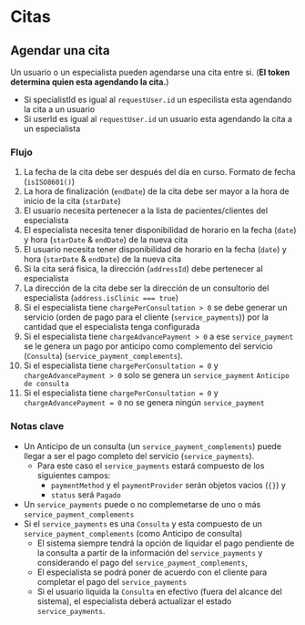 # Citas

## Agendar una cita

Un usuario o un especialista pueden agendarse una cita entre si. (**El token determina quien esta agendando la cita.**)

- Si specialistId es igual al `requestUser.id` un especilista esta agendando la cita a un usuario
- Si userId es igual al `requestUser.id` un usuario esta agendando la cita a un especialista

### Flujo

1. La fecha de la cita debe ser después del día en curso. Formato de fecha (`isISO8601()`)
2. La hora de finalización (`endDate`) de la cita debe ser mayor a la hora de inicio de la cita (`starDate`)
3. El usuario necesita pertenecer a la lista de pacientes/clientes del especialista
4. El especialista necesita tener disponibilidad de horario en la fecha (`date`) y hora (`starDate` & `endDate`) de la nueva cita
5. El usuario necesita tener disponibilidad de horario en la fecha (`date`) y hora (`starDate` & `endDate`) de la nueva cita
6. Si la cita será fisica, la dirección (`addressId`) debe pertenecer al especialista
7. La dirección de la cita debe ser la dirección de un consultorio del especialista (`address.isClinic === true`)
8. Si el especialista tiene `chargePerConsultation > 0` se debe generar un servicio (orden de pago para el cliente (`service_payments`)) por la cantidad que el especialista tenga configurada
9. Si el especialista tiene `chargeAdvancePayment > 0` a ese `service_payment` se le genera un pago por anticipo como complemento del servicio (`Consulta`) (`service_payment_complements`).
10. Si el especialista tiene `chargePerConsultation = 0` y `chargeAdvancePayment > 0` solo se genera un `service_payment` `Anticipo de consulta`
11. Si el especialista tiene `chargePerConsultation = 0` y `chargeAdvancePayment = 0` no se genera ningún `service_payment`

### Notas clave

- Un Anticipo de un consulta (un `service_payment_complements`) puede llegar a ser el pago completo del servicio (`service_payments`).
  - Para este caso el `service_payments` estará compuesto de los siguientes campos:
    - `paymentMethod` y el `paymentProvider` serán objetos vacios (`{}`) y
    - `status` será `Pagado`
- Un `service_payments` puede o no complemetarse de uno o más `service_payment_complements`
- Si el `service_payments` es una `Consulta` y esta compuesto de un `service_payment_complements` (como Anticipo de consulta)
  - El sistema siempre tendrá la opción de liquidar el pago pendiente de la consulta a partir de la información del `service_payments` y considerando el pago del `service_payment_complements`,
  - El especialista se podrá poner de acuerdo con el cliente para completar el pago del `service_payments`
  - Si el usuario liquida la `Consulta` en efectivo (fuera del alcance del sistema), el especialista deberá actualizar el estado `service_payments`.
